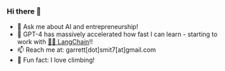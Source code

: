 ### Hi there 👋

<!--
**garrrettt/garrrettt** is a ✨ _special_ ✨ repository because its `README.md` (this file) appears on your GitHub profile.

Here are some ideas to get you started:

- 🔭 I’m currently working on ...
- 🌱 I’m currently learning ...
- 👯 I’m looking to collaborate on ...
- 🤔 I’m looking for help with ...
- 💬 Ask me about ...
- 📫 How to reach me: ...
- 😄 Pronouns: ...
- ⚡ Fun fact: ...
-->

- 💬 Ask me about AI and entrepreneurship!
- 🤯 GPT-4 has massively accelerated how fast I can learn - starting to work with [🦜️🔗 LangChain](https://github.com/hwchase17/langchain)!!
- 📫 Reach me at: garrett[dot]smit7[at]gmail.com
- 🧗 Fun fact: I love climbing!
